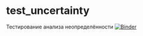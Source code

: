 # test_uncertainty
Тестирование анализа неопределённости
[![Binder](https://mybinder.org/badge_logo.svg)](https://mybinder.org/v2/gh/V1talyK/test_uncertainty/jpt)
